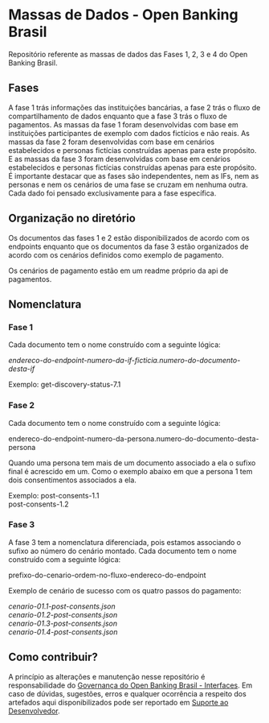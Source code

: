 # Massas de Dados - Open Banking Brasil

Repositório referente as massas de dados das Fases 1, 2, 3 e 4 do Open Banking Brasil.

## Fases

A fase 1 trás informações das instituições bancárias, a fase 2 trás o fluxo de compartilhamento de dados enquanto que a fase 3 trás o fluxo de pagamentos. 
As massas da fase 1 foram desenvolvidas com base em instituições participantes de exemplo com dados fictícios e não reais. 
As massas da fase 2 foram desenvolvidas com base em cenários estabelecidos e personas fictícias construídas apenas para este propósito. 
E as massas da fase 3 foram desenvolvidas com base em cenários estabelecidos e personas fictícias construídas apenas para este propósito. 
É importante destacar que as fases são independentes, nem as IFs, nem as personas e nem os cenários de uma fase se cruzam em nenhuma outra.
Cada dado foi pensado exclusivamente para a fase específica.

## Organização no diretório

Os documentos das fases 1 e 2 estão disponibilizados de acordo com os endpoints enquanto que os documentos 
da fase 3 estão organizados de acordo com os cenários definidos como exemplo de pagamento. 

Os cenários de pagamento estão em um readme próprio da api de pagamentos. 

## Nomenclatura
### Fase 1

Cada documento tem o nome construído com a seguinte lógica: 

*endereco-do-endpoint-numero-da-if-ficticia.numero-do-documento-desta-if*  

Exemplo:
get-discovery-status-7.1

### Fase 2

Cada documento tem o nome construído com a seguinte lógica: 

endereco-do-endpoint-numero-da-persona.numero-do-documento-desta-persona

Quando uma persona tem mais de um documento associado a ela o sufixo final é acrescido em um.
Como o exemplo abaixo em que a persona 1 tem dois consentimentos associados a ela. 

Exemplo:
post-consents-1.1  
post-consents-1.2  

### Fase 3

A fase 3 tem a nomenclatura diferenciada, pois estamos associando o sufixo ao número do cenário montado.
Cada documento tem o nome construído com a seguinte lógica: 

prefixo-do-cenario-ordem-no-fluxo-endereco-do-endpoint

Exemplo de cenário de sucesso com os quatro passos do pagamento:

*cenario-01.1-post-consents.json*  
*cenario-01.2-post-consents.json*  
*cenario-01.3-post-consents.json*  
*cenario-01.4-post-consents.json*  

## Como contribuir?

A princípio as alterações e manutenção nesse repositório é responsabilidade do  [Governança do Open Banking Brasil - Interfaces](mailto:gt-interfaces@openbankingbr.org). Em caso de dúvidas, sugestões, erros e qualquer ocorrência a respeito dos artefados aqui disponibilizados pode ser reportado em [Suporte ao Desenvolvedor](https://servicedesk.openbankingbrasil.org.br/Login.jsp?navLanguage=pt-BR).



